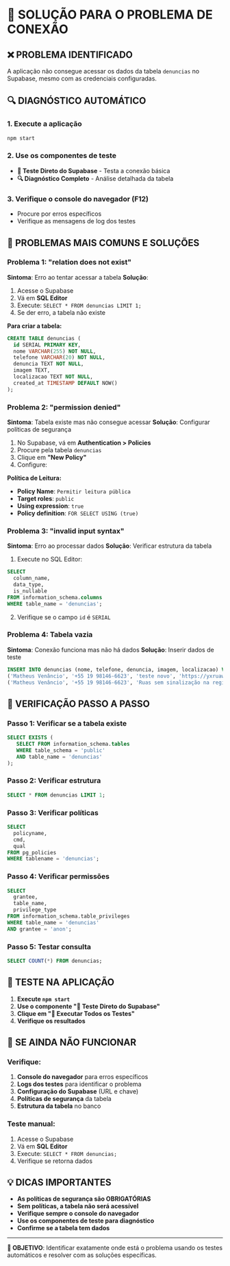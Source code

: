 # 🚨 SOLUÇÃO PARA O PROBLEMA DE CONEXÃO

## ❌ **PROBLEMA IDENTIFICADO**
A aplicação não consegue acessar os dados da tabela `denuncias` no Supabase, mesmo com as credenciais configuradas.

## 🔍 **DIAGNÓSTICO AUTOMÁTICO**

### **1. Execute a aplicação**
```bash
npm start
```

### **2. Use os componentes de teste**
- **🧪 Teste Direto do Supabase** - Testa a conexão básica
- **🔍 Diagnóstico Completo** - Análise detalhada da tabela

### **3. Verifique o console do navegador (F12)**
- Procure por erros específicos
- Verifique as mensagens de log dos testes

## 🚨 **PROBLEMAS MAIS COMUNS E SOLUÇÕES**

### **Problema 1: "relation does not exist"**
**Sintoma**: Erro ao tentar acessar a tabela
**Solução**: 
1. Acesse o Supabase
2. Vá em **SQL Editor**
3. Execute: `SELECT * FROM denuncias LIMIT 1;`
4. Se der erro, a tabela não existe

**Para criar a tabela:**
```sql
CREATE TABLE denuncias (
  id SERIAL PRIMARY KEY,
  nome VARCHAR(255) NOT NULL,
  telefone VARCHAR(20) NOT NULL,
  denuncia TEXT NOT NULL,
  imagem TEXT,
  localizacao TEXT NOT NULL,
  created_at TIMESTAMP DEFAULT NOW()
);
```

### **Problema 2: "permission denied"**
**Sintoma**: Tabela existe mas não consegue acessar
**Solução**: Configurar políticas de segurança

1. No Supabase, vá em **Authentication > Policies**
2. Procure pela tabela `denuncias`
3. Clique em **"New Policy"**
4. Configure:

**Política de Leitura:**
- **Policy Name**: `Permitir leitura pública`
- **Target roles**: `public`
- **Using expression**: `true`
- **Policy definition**: `FOR SELECT USING (true)`

### **Problema 3: "invalid input syntax"**
**Sintoma**: Erro ao processar dados
**Solução**: Verificar estrutura da tabela

1. Execute no SQL Editor:
```sql
SELECT 
  column_name,
  data_type,
  is_nullable
FROM information_schema.columns 
WHERE table_name = 'denuncias';
```

2. Verifique se o campo `id` é `SERIAL`

### **Problema 4: Tabela vazia**
**Sintoma**: Conexão funciona mas não há dados
**Solução**: Inserir dados de teste

```sql
INSERT INTO denuncias (nome, telefone, denuncia, imagem, localizacao) VALUES
('Matheus Venâncio', '+55 19 98146-6623', 'teste novo', 'https://yxruawliddeyurfmqzgn/storage/buckets/teste/', 'não informado'),
('Matheus Venâncio', '+55 19 98146-6623', 'Ruas sem sinalização na região do Padre Anchieta.', 'https://yxruawliddeyurfmqzgn/storage/buckets/teste/', 'região do Padre Anchieta, não informado');
```

## 🔧 **VERIFICAÇÃO PASSO A PASSO**

### **Passo 1: Verificar se a tabela existe**
```sql
SELECT EXISTS (
   SELECT FROM information_schema.tables 
   WHERE table_schema = 'public' 
   AND table_name = 'denuncias'
);
```

### **Passo 2: Verificar estrutura**
```sql
SELECT * FROM denuncias LIMIT 1;
```

### **Passo 3: Verificar políticas**
```sql
SELECT 
  policyname,
  cmd,
  qual
FROM pg_policies 
WHERE tablename = 'denuncias';
```

### **Passo 4: Verificar permissões**
```sql
SELECT 
  grantee,
  table_name,
  privilege_type
FROM information_schema.table_privileges 
WHERE table_name = 'denuncias' 
AND grantee = 'anon';
```

### **Passo 5: Testar consulta**
```sql
SELECT COUNT(*) FROM denuncias;
```

## 📱 **TESTE NA APLICAÇÃO**

1. **Execute `npm start`**
2. **Use o componente "🧪 Teste Direto do Supabase"**
3. **Clique em "🚀 Executar Todos os Testes"**
4. **Verifique os resultados**

## 🚨 **SE AINDA NÃO FUNCIONAR**

### **Verifique:**
1. **Console do navegador** para erros específicos
2. **Logs dos testes** para identificar o problema
3. **Configuração do Supabase** (URL e chave)
4. **Políticas de segurança** da tabela
5. **Estrutura da tabela** no banco

### **Teste manual:**
1. Acesse o Supabase
2. Vá em **SQL Editor**
3. Execute: `SELECT * FROM denuncias;`
4. Verifique se retorna dados

## 💡 **DICAS IMPORTANTES**

- **As políticas de segurança são OBRIGATÓRIAS**
- **Sem políticas, a tabela não será acessível**
- **Verifique sempre o console do navegador**
- **Use os componentes de teste para diagnóstico**
- **Confirme se a tabela tem dados**

---

**🎯 OBJETIVO**: Identificar exatamente onde está o problema usando os testes automáticos e resolver com as soluções específicas.
